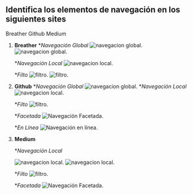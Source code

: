 ## Identifica los elementos de navegación en los siguientes sites

 Breather
 Github
 Medium



1. **Breather**
    **Navegación Global*
    ![navegacion global](images/global.png).
    ![navegacion global](images/global_2.png).

    **Navegación Local*
    ![navegacion local](local.png).

    **Filto*
     ![filtro](images/filtro_1.png).
    ![filtro](images/filtro_2.png).

2. **Github**
    **Navegación Global*
    ![navegacion global](images/github_global.png).
    **Navegación Local*
    ![navegacion local](images/github_local.png).

    **Filto*
    ![filtro](images/github_filtro.png).

    **Facetada*
    ![Navegación Facetada](images/github_facetada.png).

     **En Línea*
     ![Navegación en línea](images/github_facetada.png).

3. **Medium**

    **Navegación Local*

    ![navegacion local](images/medium_local.png).
    ![navegacion local](images/medium_local_2.png).

     **Filto*
     ![filtro](images/medium_filtro.png).
     
    **Facetada*
    ![Navegación Facetada](images/medium_facetada.png).
